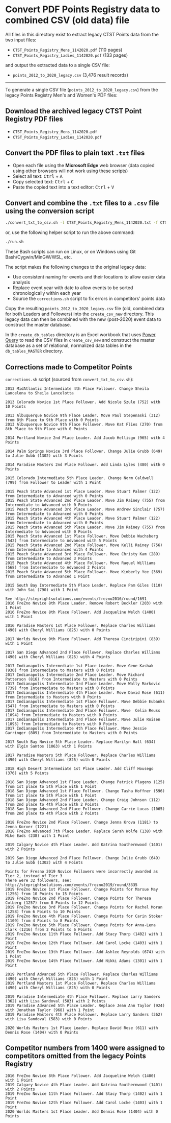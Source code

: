 # Convert PDF Points Registry data to combined CSV (old data) file

All files in this directory exist to extract legacy CTST Points data from the two input files:
- `CTST_Points_Registry_Mens_1142020.pdf` (110 pages)
- `CTST_Points_Registry_Ladies_1142020.pdf` (133 pages)

and output the extracted data to a single CSV file:

- `points_2012_to_2020_legacy.csv` (3,476 result records)

---

To generate a single CSV file (`points_2012_to_2020_legacy.csv`) from the legacy Points Registry Men's and Women's PDF files:

## Download the archived legacy CTST Point Registry PDF files
- `CTST_Points_Registry_Mens_1142020.pdf`
- `CTST_Points_Registry_Ladies_1142020.pdf`

## Convert the PDF files to plain text `.txt` files
- Open each file using the **Microsoft Edge** web browser (data copied using other browsers will not work using these scripts)
- Select all text: <kbd>Ctrl</kbd> + <kbd>A</kbd>
- Copy selected text: <kbd>Ctrl</kbd> + <kbd>C</kbd>
- Paste the copied text into a text editor: <kbd>Ctrl</kbd> + <kbd>V</kbd>

## Convert and combine the `.txt` files to a `.csv` file using the conversion script

```bash
./convert_txt_to_csv.sh -l CTST_Points_Registry_Mens_1142020.txt -f CTST_Points_Registry_Ladies_1142020.txt -o points_2012_to_2020_legacy.csv
```

or, use the following helper script to run the above command:

```bash
./run.sh
```

These Bash scripts can run on Linux, or on Windows using Git Bash/Cygwin/MinGW/WSL, etc.

The script makes the following changes to the original legacy data:

- Use consistent naming for events and their locations to allow easier data analysis
- Replace event year with date to allow events to be sorted chronologically within each year
- Source the `corrections.sh` script to fix errors in competitors' points data

Copy the resulting `points_2012_to_2020_legacy.csv` file (old, combined data for both Leaders and Followers)
into the `create_csv_new` directory. This legacy data can then be combined with the new (post-2020) event data
to construct the master database.

In the `create_db_tables` directory is an Excel workbook that uses [Power Query](https://learn.microsoft.com/en-us/power-query/power-query-what-is-power-query) to read the CSV files in `create_csv_new` and construct the master database as a set of relational, normalized data tables in the `db_tables_MASTER` directory.

## Corrections made to Competitor Points

`corrections.sh` script (sourced from `convert_txt_to_csv.sh`):

```
2013 MidAtlantic Intermediate 4th Place Follower. Change Sheila Lancelona to Sheila Lancelotta

2013 Colorado Novice 1st Place Follower. Add Nicole Szule (752) with 10 Points

2013 Albuquerque Novice 9th Place Leader. Move Paul Stepenaski (312) from 8th Place to 9th Place with 0 Points
2013 Albuquerque Novice 9th Place Follower. Move Kat Flies (270) from 8th Place to 9th Place with 0 Points

2014 Portland Novice 2nd Place Leader. Add Jacob Hellisgo (965) with 4 Points

2014 Palm Springs Novice 3rd Place Follower. Change Julie Grubb (649) to Julie Gubb (1302) with 3 Points

2014 Paradise Masters 2nd Place Follower. Add Linda Lyles (480) with 0 Points

2015 Colorado Intermediate 5th Place Leader. Change Norm Caldwell (799) from Follower to Leader with 1 Point

2015 Peach State Advanced 1st Place Leader. Move Stuart Palmer (122) from Intermediate to Advanced with 0 Points
2015 Peach State Advanced 2nd Place Leader. Move Jim Rainey (755) from Intermediate to Advanced with 0 Points
2015 Peach State Advanced 3rd Place Leader. Move Andrew Sinclair (757) from Intermediate to Advanced with 0 Points
2015 Peach State Advanced 4th Place Leader. Move Stuart Palmer (122) from Intermediate to Advanced with 0 Points
2015 Peach State Advanced 5th Place Leader. Move Jim Rainey (755) from Intermediate to Advanced with 0 Points
2015 Peach State Advanced 1st Place Follower. Move Debbie Wachsberg (542) from Intermediate to Advanced with 5 Points
2015 Peach State Advanced 2nd Place Follower. Move Kelli Rainey (756) from Intermediate to Advanced with 4 Points
2015 Peach State Advanced 3rd Place Follower. Move Christy Kam (289) from Intermediate to Advanced 3 Points
2015 Peach State Advanced 4th Place Follower. Move Raquel Williams (568) from Intermediate to Advanced 2 Points
2015 Peach State Advanced 5th Place Follower. Move Kimberly Yee (369) from Intermediate to Advanced 1 Point

2015 South Bay Intermediate 5th Place Leader. Replace Pam Giles (110) with John Sai (790) with 1 Point

See http://steprightsolutions.com/events/frezno2016/round/1691
2016 FreZno Novice 8th Place Leader. Remove Robert Beckler (203) with 1 Point
2016 FreZno Novice 8th Place Follower. Add Jacqueline Welch (1400) with 1 Point

2016 Paradise Masters 1st Place Follower. Replace Charles Williams (490) with Cheryl Williams (825) with 0 Points

2017 Worlds Novice 9th Place Follower. Add Theresa Cinciripini (839) with 1 Point

2017 San Diego Advanced 2nd Place Follower. Replace Charles Williams (490) with Cheryl Williams (825) with 4 Points

2017 Indianapolis Intermediate 1st Place Leader. Move Gene Kashak (930) from Intermediate to Masters with 0 Points
2017 Indianapolis Intermediate 2nd Place Leader. Move Richard Patterson (816) from Intermediate to Masters with 0 Points
2017 Indianapolis Intermediate 3rd Place Leader. Move Wally Markovic (739) from Intermediate to Masters with 0 Points
2017 Indianapolis Intermediate 4th Place Leader. Move David Rose (611) from Intermediate to Masters with 0 Points
2017 Indianapolis Intermediate 1st Place Follower. Move Debbie Eubanks (547) from Intermediate to Masters with 0 Points
2017 Indianapolis Intermediate 2nd Place Follower. Move  Celia Reuss (1094) from Intermediate to Masters with 0 Points
2017 Indianapolis Intermediate 3rd Place Follower. Move Julie Roisen (1095) from Intermediate to Masters with 0 Points
2017 Indianapolis Intermediate 4th Place Follower. Move Jessie Garringer (809) from Intermediate to Masters with 0 Points

2017 South Bay Novice 5th Place Leader. Replace Marilyn Hall (634) with Elgin Santos (1063) with 1 Points

2017 Paradise Masters 5th Place Follower. Replace Charles Williams (490) with Cheryl Williams (825) with 0 Points

2018 High Desert Intermediate 1st Place Leader. Add Cliff Housego (376) with 5 Points

2018 San Diego Advanced 1st Place Leader. Change Patrick Plagens (125) from 1st place to 5th Place with 1 Point
2018 San Diego Advanced 1st Place Follower. Change Tasha Hoffner (596) from 1st place to 5th Place with 1 Point
2018 San Diego Advanced 2nd Place Leader. Change Craig Johnson (112) from 2nd place to 4th Place with 2 Points
2018 San Diego Advanced 2nd Place Follower. Change Carrie Lucas (1065) from 2nd place to 4th Place with 2 Points

2018 FreZno Novice 2nd Place Follower. Change Jenna Krova (1181) to Jenna Korver (1221)
2018 FreZno Advanced 7th Place Leader. Replace Sarah Wolfe (138) with Mike Eads (238) with 1 Point

2019 Calgary Novice 4th Place Leader. Add Katrina Southernwood (1401) with 2 Points

2019 San Diego Advanced 2nd Place Follower. Change Julie Grubb (649) to Julie Gubb (1302) with 4 Points

Points for Fresno 2019 Novice Followers were incorrectly awarded as Tier 2, instead of Tier 3
There were 32 followers, see: http://steprightsolutions.com/events/frezno2019/round/3335
2019 FreZno Novice 1st Place Follower. Change Points for Marsue May (1256) from 10 Points to 15 Points
2019 FreZno Novice 2nd Place Follower. Change Points for Theresa Colberg (1257) from 8 Points to 12 Points
2019 FreZno Novice 3rd Place Follower. Change Points for Rachel Moran (1258) from 6 Points to 10 Points
2019 FreZno Novice 4th Place Follower. Change Points for Carin Stoker (1109) from 4 Points to 8 Points
2019 FreZno Novice 5th Place Follower. Change Points for Anna-Lena Clark (1216) from 2 Points to 6 Points
2019 FreZno Novice 11th Place Follower. Add Stacy Thorp (1402) with 1 Point
2019 FreZno Novice 12th Place Follower. Add Carol Locke (1403) with 1 Point
2019 FreZno Novice 13th Place Follower. Add Ashlee Reynolds (674) with 1 Point
2019 FreZno Novice 14th Place Follower. Add Nikki Adams (1301) with 1 Point

2019 Portland Advanced 5th Place Follower. Replace Charles Williams (490) with Cheryl Williams (825) with 1 Point
2019 Portland Masters 1st Place Follower. Replace Charles Williams (490) with Cheryl Williams (825) with 0 Points

2019 Paradise Intermediate 4th Place Follower. Replace Larry Sanders (362) with Lisa Sandoval (583) with 2 Points
2019 Paradise Advanced 5th Place Leader. Replace Jean Ann Taylor (924) with Jonathan Taylor (968) with 1 Point
2019 Paradise Masters 4th Place Follower. Replace Larry Sanders (362) with Lisa Sandoval (583) with 0 Points

2020 Worlds Masters 1st Place Leader. Replace David Rose (611) with Dennis Rose (1404) with 0 Points
```

## Competitor numbers from 1400 were assigned to competitors omitted from the legacy Points Registry

```
2016 FreZno Novice 8th Place Follower. Add Jacqueline Welch (1400) with 1 Point
2019 Calgary Novice 4th Place Leader. Add Katrina Southernwood (1401) with 2 Points
2019 FreZno Novice 11th Place Follower. Add Stacy Thorp (1402) with 1 Point
2019 FreZno Novice 12th Place Follower. Add Carol Locke (1403) with 1 Point
2020 Worlds Masters 1st Place Leader. Add Dennis Rose (1404) with 0 Points
```